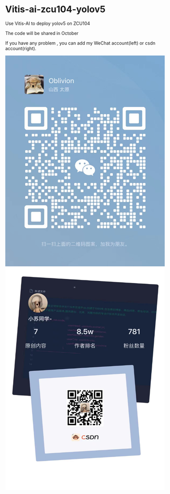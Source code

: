 # Vitis-ai-zcu104-yolov5

Use Vitis-AI to deploy yolov5 on ZCU104

The code will be shared in October

If you have any problem , you can add my WeChat account(left) or csdn account(right).

![Alt text](415585b89e6566751bdf4eb8fb54db9.jpg)   ![Alt text](3a8029a5aabaac796fc19417d16fb25.jpg)
